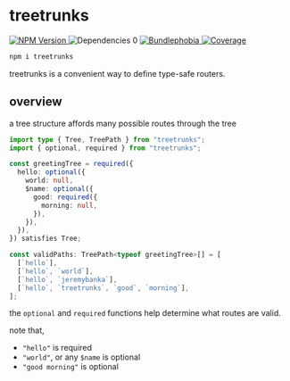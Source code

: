 # treetrunks

<a aria-label="NPM version" href="https://www.npmjs.com/package/treetrunks">
  <img alt="NPM Version" src="https://img.shields.io/npm/v/treetrunks?style=for-the-badge">
</a>
<img alt="Dependencies 0" src=" https://img.shields.io/badge/dependencies-0-0?style=for-the-badge">
<a href="https://bundlephobia.com/result?p=treetrunks">
  <img alt="Bundlephobia" src="https://img.shields.io/bundlephobia/minzip/treetrunks?style=for-the-badge">
</a>
<a aria-label="Coverage" href="https://recoverage.cloud/">
  <img alt="Coverage" src="https://img.shields.io/endpoint?url=https%3A%2F%2Frecoverage.cloud%2Fshields%2FS1ikz1yFmk93qbAI7lLnu%2Ftreetrunks">
</a>

```sh
npm i treetrunks
```

treetrunks is a convenient way to define type-safe routers.

## overview

a tree structure affords many possible routes through the tree

```typescript
import type { Tree, TreePath } from "treetrunks";
import { optional, required } from "treetrunks";

const greetingTree = required({
  hello: optional({
    world: null,
    $name: optional({
      good: required({
        morning: null,
      }),
    }),
  }),
}) satisfies Tree;

const validPaths: TreePath<typeof greetingTree>[] = [
  [`hello`],
  [`hello`, `world`],
  [`hello`, `jeremybanka`],
  [`hello`, `treetrunks`, `good`, `morning`],
];
```

the `optional` and `required` functions help determine what routes are valid.

note that,

- `"hello"` is required
- `"world"`, or any `$name` is optional
- `"good morning"` is optional
